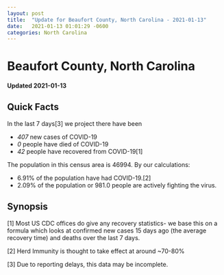```yaml
---
layout: post
title:  "Update for Beaufort County, North Carolina - 2021-01-13"
date:   2021-01-13 01:01:29 -0600
categories: North Carolina
---
```


# Beaufort County, North Carolina
#### Updated 2021-01-13

## Quick Facts

In the last 7 days[3] we project there have been
- *407* new cases of COVID-19
- *0* people have died of COVID-19
- *42* people have recovered from COVID-19[1]

The population in this census area is 46994. By our calculations:
- 6.91% of the population have had COVID-19.[2]
- 2.09% of the population or 981.0 people are actively fighting the virus.

## Synopsis




[1] Most US CDC offices do give any recovery statistics- we base this on a formula which looks at confirmed new cases
15 days ago (the average recovery time) and deaths over the last 7 days.

[2] Herd Immunity is thought to take effect at around ~70-80%

[3] Due to reporting delays, this data may be incomplete.
 
    